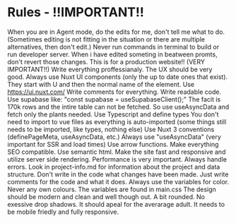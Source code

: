 # Rules - !!IMPORTANT!!

When you are in Agent mode, do the edits for me, don't tell me what to do. (Sometimes editing is not fitting in the situation or there are multiple alternatives, then don't edit.)
Never run commands in terminal to build or run developer server.
When i have edited someting in beatween promts, don't revert those changes.
This is for a production website!! (VERY IMPORTANT!!) Write everything proffessianaly. The UX should be very good.
Always use Nuxt UI components (only the up to date ones that exist). They start with U and then the normal name of the element. Use https://ui.nuxt.com/
Write comments for everything. Write readable code.
Use supabase like: "const supabase = useSupabaseClient();"
The facit is 170k rows and the intire table can not be fetched. So use useAsyncData and fetch only the plants needed.
Use Typescript and define types
You don't need to import to vue files as everything is auto-imported (some things still needs to be imported, like types, nothing else)
Use Nuxt 3 conventions (definePageMeta, useAsyncData, etc.)
Always use "useAsyncData" (very important for SSR and load times)
Use arrow functions.
Make everything SEO compatible. Use semantic html.
Make the site fast and responsive and utilize server side rendering. Performance is very important.
Always handle errors.
Look in project-info.md for information about the project and data structure.
Don't write in the code what changes have been made. Just write comments for the code and what it does.
Always use the variables for color. Never any own colours. The variables are found in main.css
The design should be modern and clean and well though out. A bit rounded. No exessive drop shadows. It should apeal for the averarage adult.
It needs to be mobile friedly and fully responsive.
